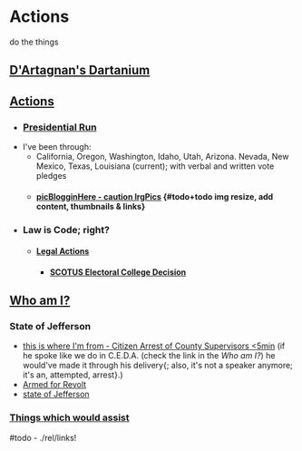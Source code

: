 # Actions
do the things

## [D'Artagnan's Dartanium](https://OpenCollective.com/Dartanium)

## [Actions](actions/README.md)

- ### [Presidential Run](actions/README.md#what-have-i-been-up-to)
- I've been through:
  - California, Oregon, Washington, Idaho, Utah, Arizona. Nevada, New Mexico, Texas, Louisiana (current); with verbal and written vote pledges
  - #### [picBlogginHere - caution lrgPics](actions/pages/postBlogPicsMyb.md) {#todo+todo img resize, add content, thumbnails & links}
- ### Law is Code; right?
  - #### [Legal Actions](actions/pages/theSuits/README.md)
    - #### [SCOTUS Electoral College Decision](https://github.com/ActionProjects/Actions/blob/main/actions/pages/theSuits/some-Duplicates/SCOTUS_decision_deficiencies-v.2.md#scotus-electoral-college-decision)

## [Who am I?](actions/README.md#experience)

### State of Jefferson

- [this is where I'm from - Citizen Arrest of County Supervisors <5min](https://krcrtv.com/news/local/all-five-shasta-county-supervisors-placed-under-citizens-arrest-at-board-meeting) (if he spoke like we do in C.E.D.A. (check the link in the *Who am I?*) he would've made it through his delivery{; also, it's not a speaker anymore; it's an, attempted, arrest}.)
- [Armed for Revolt](https://www.sacbee.com/news/california/article246652603.html)
- [state of Jefferson](https://www.ijpr.org/state-of-jefferson)

### [Things which would assist](https://github.com/ActionProjects/Actions/blob/main/actions/pages/theSuits/some-Duplicates/NEEDS.md)

#todo - ./rel/links!
